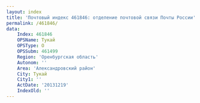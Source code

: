 ```yaml
---
layout: index
title: 'Почтовый индекс 461846: отделение почтовой связи Почты России'
permalink: /461846/
data:
    Index: 461846
    OPSName: Тукай
    OPSType: О
    OPSSubm: 461499
    Region: 'Оренбургская область'
    Autonom: ''
    Area: 'Александровский район'
    City: Тукай
    City1: ''
    ActDate: '20131219'
    IndexOld: ''
---
```

